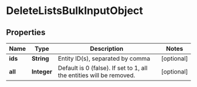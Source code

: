 
# DeleteListsBulkInputObject

## Properties
Name | Type | Description | Notes
------------ | ------------- | ------------- | -------------
**ids** | **String** | Entity ID(s), separated by comma |  [optional]
**all** | **Integer** | Default is 0 (false). If set to 1, all the entities will be removed. |  [optional]



